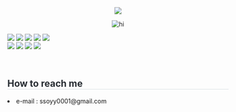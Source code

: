 <div align= "center">
<img src="https://capsule-render.vercel.app/api?type=wave&color=0:a8e1d0,100:d1e6e0&height=180&animation=fadeIn&fontColor=2a745e&fontSize=50" />
</div>
<div align= "center">

![hi](https://github.com/ssoyy0001/ssoyy0001/assets/119846677/6cf5e5d7-c918-4eff-b8da-eaed2584182c)

<div style="margin: ; text-align: left;" "text-align: left;"> <img src="https://img.shields.io/badge/Apache Tomcat-F8DC75?style=for-the-badge&logo=Apache Tomcat&logoColor=white">
    <img src="https://img.shields.io/badge/Bootstrap-7952B3?style=for-the-badge&logo=Bootstrap&logoColor=white">
    <img src="https://img.shields.io/badge/CSS3-1572B6?style=for-the-badge&logo=CSS3&logoColor=white">
    <img src="https://img.shields.io/badge/Github-181717?style=for-the-badge&logo=Github&logoColor=white">
    <img src="https://img.shields.io/badge/Java-007396?style=for-the-badge&logo=Java&logoColor=white">
    <br/><img src="https://img.shields.io/badge/Javascript-F7DF1E?style=for-the-badge&logo=Javascript&logoColor=white">
    <img src="https://img.shields.io/badge/jQuery-0769AD?style=for-the-badge&logo=jQuery&logoColor=white">
    <img src="https://img.shields.io/badge/Notion-000000?style=for-the-badge&logo=Notion&logoColor=white">
    <img src="https://img.shields.io/badge/Spring-6DB33F?style=for-the-badge&logo=Spring&logoColor=white">
</div>
<br><br>
<div style="text-align: left;">
    <h2 style="border-bottom: 1px solid #d8dee4; color: #282d33;">How to reach me</h2>
    <div style="text-align: left;"><li>e-mail : ssoyy0001@gmail.com</li></div>
    <br> 
</div>
    

    
